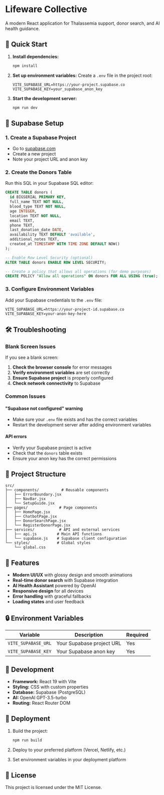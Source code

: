 # Lifeware Collective

A modern React application for Thalassemia support, donor search, and AI health guidance.

## 🚀 Quick Start

1. **Install dependencies:**
   ```bash
   npm install
   ```

2. **Set up environment variables:**
   Create a `.env` file in the project root:
   ```env
   VITE_SUPABASE_URL=https://your-project.supabase.co
   VITE_SUPABASE_KEY=your_supabase_anon_key
   ```

3. **Start the development server:**
   ```bash
   npm run dev
   ```

## 🔧 Supabase Setup

### 1. Create a Supabase Project
- Go to [supabase.com](https://supabase.com)
- Create a new project
- Note your project URL and anon key

### 2. Create the Donors Table
Run this SQL in your Supabase SQL editor:

```sql
CREATE TABLE donors (
  id BIGSERIAL PRIMARY KEY,
  full_name TEXT NOT NULL,
  blood_type TEXT NOT NULL,
  age INTEGER,
  location TEXT NOT NULL,
  email TEXT,
  phone TEXT,
  last_donation_date DATE,
  availability TEXT DEFAULT 'available',
  additional_notes TEXT,
  created_at TIMESTAMP WITH TIME ZONE DEFAULT NOW()
);

-- Enable Row Level Security (optional)
ALTER TABLE donors ENABLE ROW LEVEL SECURITY;

-- Create a policy that allows all operations (for demo purposes)
CREATE POLICY "Allow all operations" ON donors FOR ALL USING (true);
```

### 3. Configure Environment Variables
Add your Supabase credentials to the `.env` file:
```env
VITE_SUPABASE_URL=https://your-project-id.supabase.co
VITE_SUPABASE_KEY=your-anon-key-here
```

## 🛠️ Troubleshooting

### Blank Screen Issues
If you see a blank screen:

1. **Check the browser console** for error messages
2. **Verify environment variables** are set correctly
3. **Ensure Supabase project** is properly configured
4. **Check network connectivity** to Supabase

### Common Issues

#### "Supabase not configured" warning
- Make sure your `.env` file exists and has the correct variables
- Restart the development server after adding environment variables

#### API errors
- Verify your Supabase project is active
- Check that the `donors` table exists
- Ensure your anon key has the correct permissions

## 📁 Project Structure

```
src/
├── components/          # Reusable components
│   ├── ErrorBoundary.jsx
│   ├── NavBar.jsx
│   └── SetupGuide.jsx
├── pages/              # Page components
│   ├── HomePage.jsx
│   ├── ChatbotPage.jsx
│   ├── DonorSearchPage.jsx
│   └── RegisterDonorPage.jsx
├── services/           # API and external services
│   ├── api.js         # Main API functions
│   └── supabase.js    # Supabase client configuration
└── styles/            # Global styles
    └── global.css
```

## 🎨 Features

- **Modern UI/UX** with glossy design and smooth animations
- **Real-time donor search** with Supabase integration
- **AI Health Assistant** powered by OpenAI
- **Responsive design** for all devices
- **Error handling** with graceful fallbacks
- **Loading states** and user feedback

## 🔒 Environment Variables

| Variable | Description | Required |
|----------|-------------|----------|
| `VITE_SUPABASE_URL` | Your Supabase project URL | Yes |
| `VITE_SUPABASE_KEY` | Your Supabase anon key | Yes |

## 📝 Development

- **Framework:** React 19 with Vite
- **Styling:** CSS with custom properties
- **Database:** Supabase (PostgreSQL)
- **AI:** OpenAI GPT-3.5-turbo
- **Routing:** React Router DOM

## 🚀 Deployment

1. Build the project:
   ```bash
   npm run build
   ```

2. Deploy to your preferred platform (Vercel, Netlify, etc.)

3. Set environment variables in your deployment platform

## 📄 License

This project is licensed under the MIT License.
